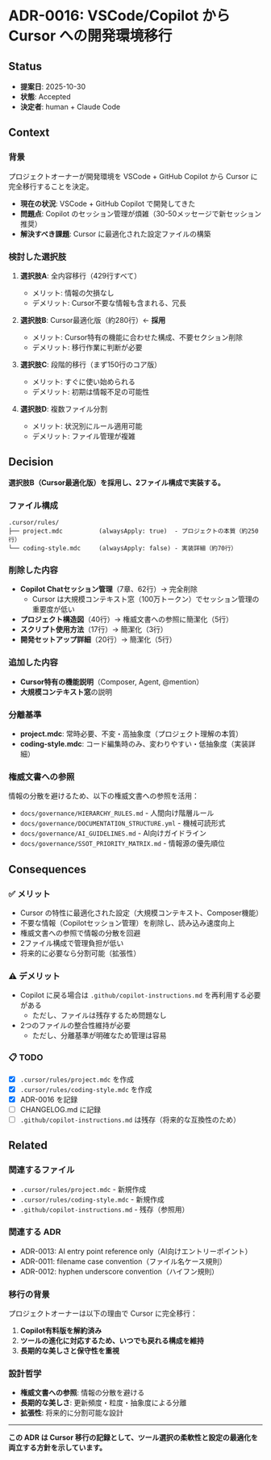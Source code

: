 # ADR-0016: VSCode/Copilot から Cursor への開発環境移行

## Status
- **提案日**: 2025-10-30
- **状態**: Accepted
- **決定者**: human + Claude Code

## Context

### 背景

プロジェクトオーナーが開発環境を VSCode + GitHub Copilot から Cursor に完全移行することを決定。

- **現在の状況**: VSCode + GitHub Copilot で開発してきた
- **問題点**: Copilot のセッション管理が煩雑（30-50メッセージで新セッション推奨）
- **解決すべき課題**: Cursor に最適化された設定ファイルの構築

### 検討した選択肢

1. **選択肢A**: 全内容移行（429行すべて）
   - メリット: 情報の欠損なし
   - デメリット: Cursor不要な情報も含まれる、冗長

2. **選択肢B**: Cursor最適化版（約280行）← **採用**
   - メリット: Cursor特有の機能に合わせた構成、不要セクション削除
   - デメリット: 移行作業に判断が必要

3. **選択肢C**: 段階的移行（まず150行のコア版）
   - メリット: すぐに使い始められる
   - デメリット: 初期は情報不足の可能性

4. **選択肢D**: 複数ファイル分割
   - メリット: 状況別にルール適用可能
   - デメリット: ファイル管理が複雑

## Decision

**選択肢B（Cursor最適化版）を採用し、2ファイル構成で実装する。**

### ファイル構成

```
.cursor/rules/
├── project.mdc          (alwaysApply: true)  - プロジェクトの本質（約250行）
└── coding-style.mdc     (alwaysApply: false) - 実装詳細（約70行）
```

### 削除した内容

- **Copilot Chatセッション管理**（7章、62行）→ 完全削除
  - Cursor は大規模コンテキスト窓（100万トークン）でセッション管理の重要度が低い
- **プロジェクト構造図**（40行）→ 権威文書への参照に簡潔化（5行）
- **スクリプト使用方法**（17行）→ 簡潔化（3行）
- **開発セットアップ詳細**（20行）→ 簡潔化（5行）

### 追加した内容

- **Cursor特有の機能説明**（Composer, Agent, @mention）
- **大規模コンテキスト窓**の説明

### 分離基準

- **project.mdc**: 常時必要、不変・高抽象度（プロジェクト理解の本質）
- **coding-style.mdc**: コード編集時のみ、変わりやすい・低抽象度（実装詳細）

### 権威文書への参照

情報の分散を避けるため、以下の権威文書への参照を活用：

- `docs/governance/HIERARCHY_RULES.md` - 人間向け階層ルール
- `docs/governance/DOCUMENTATION_STRUCTURE.yml` - 機械可読形式
- `docs/governance/AI_GUIDELINES.md` - AI向けガイドライン
- `docs/governance/SSOT_PRIORITY_MATRIX.md` - 情報源の優先順位

## Consequences

### ✅ メリット

- Cursor の特性に最適化された設定（大規模コンテキスト、Composer機能）
- 不要な情報（Copilotセッション管理）を削除し、読み込み速度向上
- 権威文書への参照で情報の分散を回避
- 2ファイル構成で管理負担が低い
- 将来的に必要なら分割可能（拡張性）

### ⚠️ デメリット

- Copilot に戻る場合は `.github/copilot-instructions.md` を再利用する必要がある
  - ただし、ファイルは残存するため問題なし
- 2つのファイルの整合性維持が必要
  - ただし、分離基準が明確なため管理は容易

### 📋 TODO

- [x] `.cursor/rules/project.mdc` を作成
- [x] `.cursor/rules/coding-style.mdc` を作成
- [x] ADR-0016 を記録
- [ ] CHANGELOG.md に記録
- [ ] `.github/copilot-instructions.md` は残存（将来的な互換性のため）

## Related

### 関連するファイル

- `.cursor/rules/project.mdc` - 新規作成
- `.cursor/rules/coding-style.mdc` - 新規作成
- `.github/copilot-instructions.md` - 残存（参照用）

### 関連する ADR

- ADR-0013: AI entry point reference only（AI向けエントリーポイント）
- ADR-0011: filename case convention（ファイル名ケース規則）
- ADR-0012: hyphen underscore convention（ハイフン規則）

### 移行の背景

プロジェクトオーナーは以下の理由で Cursor に完全移行：

1. **Copilot有料版を解約済み**
2. **ツールの進化に対応するため、いつでも戻れる構成を維持**
3. **長期的な美しさと保守性を重視**

### 設計哲学

- **権威文書への参照**: 情報の分散を避ける
- **長期的な美しさ**: 更新頻度・粒度・抽象度による分離
- **拡張性**: 将来的に分割可能な設計

---

**この ADR は Cursor 移行の記録として、ツール選択の柔軟性と設定の最適化を両立する方針を示しています。**

